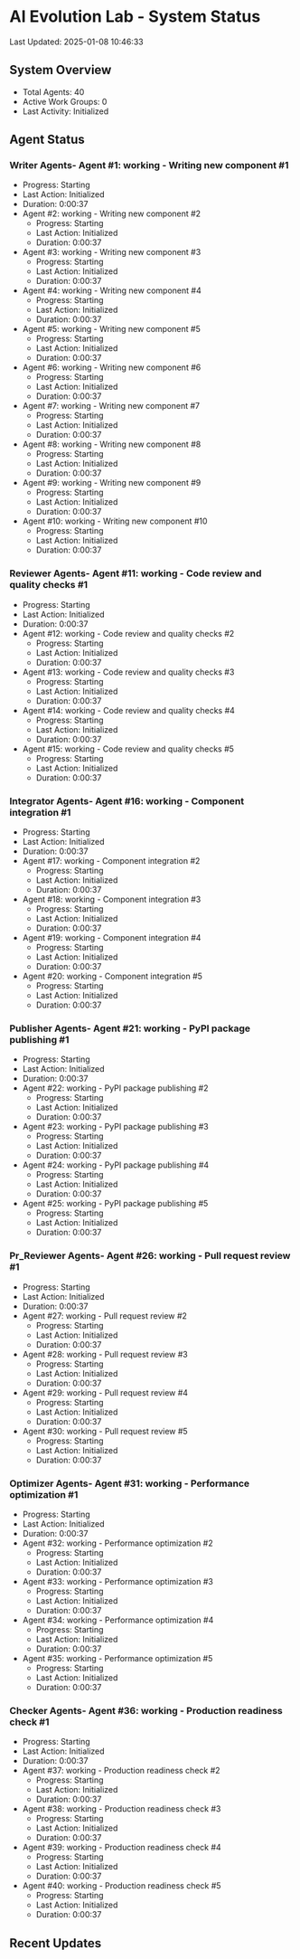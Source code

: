 # AI Evolution Lab - System Status
Last Updated: 2025-01-08 10:46:33

## System Overview
- Total Agents: 40
- Active Work Groups: 0
- Last Activity: Initialized

## Agent Status

### Writer Agents- Agent #1: working - Writing new component #1
  - Progress: Starting
  - Last Action: Initialized
  - Duration: 0:00:37
- Agent #2: working - Writing new component #2
  - Progress: Starting
  - Last Action: Initialized
  - Duration: 0:00:37
- Agent #3: working - Writing new component #3
  - Progress: Starting
  - Last Action: Initialized
  - Duration: 0:00:37
- Agent #4: working - Writing new component #4
  - Progress: Starting
  - Last Action: Initialized
  - Duration: 0:00:37
- Agent #5: working - Writing new component #5
  - Progress: Starting
  - Last Action: Initialized
  - Duration: 0:00:37
- Agent #6: working - Writing new component #6
  - Progress: Starting
  - Last Action: Initialized
  - Duration: 0:00:37
- Agent #7: working - Writing new component #7
  - Progress: Starting
  - Last Action: Initialized
  - Duration: 0:00:37
- Agent #8: working - Writing new component #8
  - Progress: Starting
  - Last Action: Initialized
  - Duration: 0:00:37
- Agent #9: working - Writing new component #9
  - Progress: Starting
  - Last Action: Initialized
  - Duration: 0:00:37
- Agent #10: working - Writing new component #10
  - Progress: Starting
  - Last Action: Initialized
  - Duration: 0:00:37

### Reviewer Agents- Agent #11: working - Code review and quality checks #1
  - Progress: Starting
  - Last Action: Initialized
  - Duration: 0:00:37
- Agent #12: working - Code review and quality checks #2
  - Progress: Starting
  - Last Action: Initialized
  - Duration: 0:00:37
- Agent #13: working - Code review and quality checks #3
  - Progress: Starting
  - Last Action: Initialized
  - Duration: 0:00:37
- Agent #14: working - Code review and quality checks #4
  - Progress: Starting
  - Last Action: Initialized
  - Duration: 0:00:37
- Agent #15: working - Code review and quality checks #5
  - Progress: Starting
  - Last Action: Initialized
  - Duration: 0:00:37

### Integrator Agents- Agent #16: working - Component integration #1
  - Progress: Starting
  - Last Action: Initialized
  - Duration: 0:00:37
- Agent #17: working - Component integration #2
  - Progress: Starting
  - Last Action: Initialized
  - Duration: 0:00:37
- Agent #18: working - Component integration #3
  - Progress: Starting
  - Last Action: Initialized
  - Duration: 0:00:37
- Agent #19: working - Component integration #4
  - Progress: Starting
  - Last Action: Initialized
  - Duration: 0:00:37
- Agent #20: working - Component integration #5
  - Progress: Starting
  - Last Action: Initialized
  - Duration: 0:00:37

### Publisher Agents- Agent #21: working - PyPI package publishing #1
  - Progress: Starting
  - Last Action: Initialized
  - Duration: 0:00:37
- Agent #22: working - PyPI package publishing #2
  - Progress: Starting
  - Last Action: Initialized
  - Duration: 0:00:37
- Agent #23: working - PyPI package publishing #3
  - Progress: Starting
  - Last Action: Initialized
  - Duration: 0:00:37
- Agent #24: working - PyPI package publishing #4
  - Progress: Starting
  - Last Action: Initialized
  - Duration: 0:00:37
- Agent #25: working - PyPI package publishing #5
  - Progress: Starting
  - Last Action: Initialized
  - Duration: 0:00:37

### Pr_Reviewer Agents- Agent #26: working - Pull request review #1
  - Progress: Starting
  - Last Action: Initialized
  - Duration: 0:00:37
- Agent #27: working - Pull request review #2
  - Progress: Starting
  - Last Action: Initialized
  - Duration: 0:00:37
- Agent #28: working - Pull request review #3
  - Progress: Starting
  - Last Action: Initialized
  - Duration: 0:00:37
- Agent #29: working - Pull request review #4
  - Progress: Starting
  - Last Action: Initialized
  - Duration: 0:00:37
- Agent #30: working - Pull request review #5
  - Progress: Starting
  - Last Action: Initialized
  - Duration: 0:00:37

### Optimizer Agents- Agent #31: working - Performance optimization #1
  - Progress: Starting
  - Last Action: Initialized
  - Duration: 0:00:37
- Agent #32: working - Performance optimization #2
  - Progress: Starting
  - Last Action: Initialized
  - Duration: 0:00:37
- Agent #33: working - Performance optimization #3
  - Progress: Starting
  - Last Action: Initialized
  - Duration: 0:00:37
- Agent #34: working - Performance optimization #4
  - Progress: Starting
  - Last Action: Initialized
  - Duration: 0:00:37
- Agent #35: working - Performance optimization #5
  - Progress: Starting
  - Last Action: Initialized
  - Duration: 0:00:37

### Checker Agents- Agent #36: working - Production readiness check #1
  - Progress: Starting
  - Last Action: Initialized
  - Duration: 0:00:37
- Agent #37: working - Production readiness check #2
  - Progress: Starting
  - Last Action: Initialized
  - Duration: 0:00:37
- Agent #38: working - Production readiness check #3
  - Progress: Starting
  - Last Action: Initialized
  - Duration: 0:00:37
- Agent #39: working - Production readiness check #4
  - Progress: Starting
  - Last Action: Initialized
  - Duration: 0:00:37
- Agent #40: working - Production readiness check #5
  - Progress: Starting
  - Last Action: Initialized
  - Duration: 0:00:37


## Recent Updates

